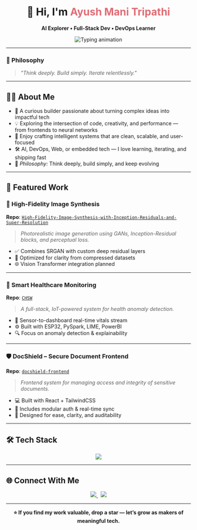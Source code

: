 <h1 align="center">👋 Hi, I'm <span style="color:#e06c75;">Ayush Mani Tripathi</span></h1>
<p align="center"><strong>AI Explorer • Full-Stack Dev • DevOps Learner</strong></p>

<p align="center">
  <img src="https://readme-typing-svg.demolab.com?font=Fira+Code&size=20&pause=1000&center=true&vCenter=true&width=500&lines=Crafting+Tech+That+Matters.;Breaking+things+to+learn.;Focused.+Fierce.+Unstoppable." alt="Typing animation" />
</p>

---

### 🧠 Philosophy  
> *"Think deeply. Build simply. Iterate relentlessly."*

---

## 👨‍💻 About Me

- 🚀 A curious builder passionate about turning complex ideas into impactful tech  
- 💡 Exploring the intersection of code, creativity, and performance — from frontends to neural networks  
- 🧩 Enjoy crafting intelligent systems that are clean, scalable, and user-focused  
- 🛠️ AI, DevOps, Web, or embedded tech — I love learning, iterating, and shipping fast  
- 🎯 *Philosophy:* Think deeply, build simply, and keep evolving  

---

## 🚀 Featured Work

### 🎨 High-Fidelity Image Synthesis  
**Repo**: [`High-Fidelity-Image-Synthesis-with-Inception-Residuals-and-Super-Resolution`](https://github.com/ayush-0p1/High-Fidelity-Image-Synthesis-with-Inception-Residuals-and-Super-Resolution)

> *Photorealistic image generation using GANs, Inception-Residual blocks, and perceptual loss.*

- ✅ Combines SRGAN with custom deep residual layers
- 🧠 Optimized for clarity from compressed datasets
- 🌐 Vision Transformer integration planned

---

### 🏥 Smart Healthcare Monitoring  
**Repo**: [`CHSW`](https://github.com/ayush-0p1/CHSW)

> *A full-stack, IoT-powered system for health anomaly detection.*

- 🔗 Sensor-to-dashboard real-time vitals stream  
- ⚙️ Built with ESP32, PySpark, LIME, PowerBI  
- 🔍 Focus on anomaly detection & explainability

---

### 🛡️ DocShield – Secure Document Frontend  
**Repo**: [`docshield-frontend`](https://github.com/ayush-0p1/docshield-frontend)

> *Frontend system for managing access and integrity of sensitive documents.*

- 💻 Built with React + TailwindCSS  
- 🔐 Includes modular auth & real-time sync  
- 🎯 Designed for ease, clarity, and auditability

---

## 🛠️ Tech Stack

<p align="center">
  <img src="https://skillicons.dev/icons?i=python,cpp,react,docker,tensorflow,pytorch,js,html,css,git,linux,vscode,arduino,firebase&perline=9" />
</p>

---

## 🌐 Connect With Me

<p align="center">
  <a href="https://www.linkedin.com/in/ayush-mani-tripathi-01330a257/" target="_blank">
    <img src="https://img.shields.io/badge/LinkedIn-Profile-0077B5?style=for-the-badge&logo=linkedin&logoColor=white" />
  </a>
  &nbsp;
  <a href="mailto:ayusht2014@gmail.com">
    <img src="https://img.shields.io/badge/Gmail-ayusht2014@gmail.com-D14836?style=for-the-badge&logo=gmail&logoColor=white" />
  </a>
</p>

---

<p align="center">
  <strong>⭐ If you find my work valuable, drop a star — let’s grow as makers of meaningful tech.</strong>
</p>
